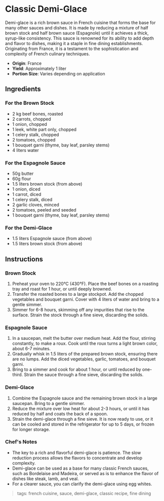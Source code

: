 # Classic Demi-Glace

Demi-glace is a rich brown sauce in French cuisine that forms the base for many other sauces and dishes. It is made by reducing a mixture of half brown stock and half brown sauce (Espagnole) until it achieves a thick, syrup-like consistency. This sauce is renowned for its ability to add depth and flavor to dishes, making it a staple in fine dining establishments. Originating from France, it is a testament to the sophistication and complexity of French culinary techniques.

- **Origin**: France
- **Yield**: Approximately 1 liter
- **Portion Size**: Varies depending on application

## Ingredients

### For the Brown Stock
- 2 kg beef bones, roasted
- 2 carrots, chopped
- 1 onion, chopped
- 1 leek, white part only, chopped
- 1 celery stalk, chopped
- 2 tomatoes, chopped
- 1 bouquet garni (thyme, bay leaf, parsley stems)
- 4 liters water

### For the Espagnole Sauce
- 50g butter
- 60g flour
- 1.5 liters brown stock (from above)
- 1 onion, diced
- 1 carrot, diced
- 1 celery stalk, diced
- 2 garlic cloves, minced
- 2 tomatoes, peeled and seeded
- 1 bouquet garni (thyme, bay leaf, parsley stems)

### For the Demi-Glace
- 1.5 liters Espagnole sauce (from above)
- 1.5 liters brown stock (from above)

## Instructions

### Brown Stock
1. Preheat your oven to 220°C (430°F). Place the beef bones on a roasting tray and roast for 1 hour, or until deeply browned.
2. Transfer the roasted bones to a large stockpot. Add the chopped vegetables and bouquet garni. Cover with 4 liters of water and bring to a gentle simmer.
3. Simmer for 6-8 hours, skimming off any impurities that rise to the surface. Strain the stock through a fine sieve, discarding the solids.

### Espagnole Sauce
1. In a saucepan, melt the butter over medium heat. Add the flour, stirring constantly, to make a roux. Cook until the roux turns a light brown color, about 6-7 minutes.
2. Gradually whisk in 1.5 liters of the prepared brown stock, ensuring there are no lumps. Add the diced vegetables, garlic, tomatoes, and bouquet garni.
3. Bring to a simmer and cook for about 1 hour, or until reduced by one-third. Strain the sauce through a fine sieve, discarding the solids.

### Demi-Glace
1. Combine the Espagnole sauce and the remaining brown stock in a large saucepan. Bring to a gentle simmer.
2. Reduce the mixture over low heat for about 2-3 hours, or until it has reduced by half and coats the back of a spoon.
3. Strain the demi-glace through a fine sieve. It is now ready to use, or it can be cooled and stored in the refrigerator for up to 5 days, or frozen for longer storage.

### Chef's Notes
- The key to a rich and flavorful demi-glace is patience. The slow reduction process allows the flavors to concentrate and develop complexity.
- Demi-glace can be used as a base for many classic French sauces, such as Bordelaise and Madeira, or served as is to enhance the flavor of dishes like steak, lamb, and veal.
- For a clearer sauce, you can clarify the demi-glace using egg whites.

> tags: french cuisine, sauce, demi-glace, classic recipe, fine dining